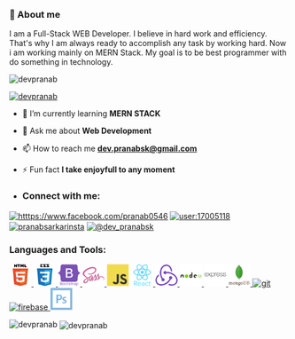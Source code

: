 <!-- <h1 align="center">Hey, I'm Pranab<img src="https://emojis.slackmojis.com/emojis/images/1531849430/4246/blob-sunglasses.gif?1531849430" width="35"/></h1> -->

<a href="#"><img width="https://scontent.frdp2-1.fna.fbcdn.net/v/t1.6435-9/41700978_323942231750627_4154547897217581056_n.jpg?_nc_cat=105&ccb=1-5&_nc_sid=174925&_nc_ohc=-m1L748iRpIAX-ZvuTN&_nc_ht=scontent.frdp2-1.fna&oh=00_AT_n8-RqexbOvyeJjpFbG0BP8EsyjdrpGwsM_YwZCqvb7g&oe=61F7F6BF"/>
</a>
### 📖 About me

I am a Full-Stack WEB Developer. I believe in hard work and efficiency. That's why I am always ready to accomplish any task by working hard. Now i am working mainly on MERN Stack. My goal is to be best programmer with do something in technology.

<p align="left"> <img src="https://komarev.com/ghpvc/?username=devpranab&label=Profile%20views&color=0e75b6&style=flat" alt="devpranab" /> </p>

<p align="left"> <a href="https://github.com/ryo-ma/github-profile-trophy"><img src="https://github-profile-trophy.vercel.app/?username=devpranab" alt="devpranab" /></a> </p>

- 🌱 I’m currently learning **MERN STACK**

- 💬 Ask me about **Web Development**

- 📫 How to reach me **dev.pranabsk@gmail.com**

- ⚡ Fun fact **I take enjoyfull to any moment**
- <h3 align="left">Connect with me:</h3>
<p align="left">
<a href="https://fb.com/htttps://www.facebook.com/pranab0546" target="blank"><img align="center" src="https://raw.githubusercontent.com/rahuldkjain/github-profile-readme-generator/master/src/images/icons/Social/facebook.svg" alt="htttps://www.facebook.com/pranab0546" height="30" width="40" /></a>
  <a href="https://stackoverflow.com/users/user:17005118" target="blank"><img align="center" src="https://raw.githubusercontent.com/rahuldkjain/github-profile-readme-generator/master/src/images/icons/Social/stack-overflow.svg" alt="user:17005118" height="30" width="40" /></a>
<a href="https://instagram.com/pranabsarkarinsta" target="blank"><img align="center" src="https://raw.githubusercontent.com/rahuldkjain/github-profile-readme-generator/master/src/images/icons/Social/instagram.svg" alt="pranabsarkarinsta" height="30" width="40" /></a>
 <a href="https://www.hackerearth.com/@dev_pranabsk" target="blank"><img align="center" src="https://raw.githubusercontent.com/rahuldkjain/github-profile-readme-generator/master/src/images/icons/Social/hackerearth.svg" alt="@dev_pranabsk" height="30" width="40" /></a>
</p>

<h3 align="left">Languages and Tools:</h3>
<p align="left">  
  <a href="https://www.w3.org/html/" target="_blank" rel="noreferrer"> <img src="https://raw.githubusercontent.com/devicons/devicon/master/icons/html5/html5-original-wordmark.svg" alt="html5" width="40" height="40"/> </a>
      <a href="https://www.w3schools.com/css/" target="_blank" rel="noreferrer"> <img src="https://raw.githubusercontent.com/devicons/devicon/master/icons/css3/css3-original-wordmark.svg" alt="css3" width="40" height="40"/> 
        <a href="https://getbootstrap.com" target="_blank" rel="noreferrer"> <img src="https://raw.githubusercontent.com/devicons/devicon/master/icons/bootstrap/bootstrap-plain-wordmark.svg" alt="bootstrap" width="40" height="40"/>
          <a href="https://sass-lang.com" target="_blank" rel="noreferrer"> <img src="https://raw.githubusercontent.com/devicons/devicon/master/icons/sass/sass-original.svg" alt="sass" width="40" height="40"/> </a
 <a href="https://developer.mozilla.org/en-US/docs/Web/JavaScript" target="_blank" rel="noreferrer"> <img src="https://raw.githubusercontent.com/devicons/devicon/master/icons/javascript/javascript-original.svg" alt="javascript" width="40" height="40"/> </a>
   <a href="https://reactjs.org/" target="_blank" rel="noreferrer"> <img src="https://raw.githubusercontent.com/devicons/devicon/master/icons/react/react-original-wordmark.svg" alt="react" width="40" height="40"/> </a>
        <a href="https://redux.js.org" target="_blank" rel="noreferrer"> <img src="https://raw.githubusercontent.com/devicons/devicon/master/icons/redux/redux-original.svg" alt="redux" width="40" height="40"/>
  <a href="https://nodejs.org" target="_blank" rel="noreferrer"> <img src="https://raw.githubusercontent.com/devicons/devicon/master/icons/nodejs/nodejs-original-wordmark.svg" alt="nodejs" width="40" height="40"/> </a>  
  <a href="https://expressjs.com" target="_blank" rel="noreferrer"> <img src="https://raw.githubusercontent.com/devicons/devicon/master/icons/express/express-original-wordmark.svg" alt="express" width="40" height="40"/> </a>
  <a href="https://www.mongodb.com/" target="_blank" rel="noreferrer"> <img src="https://raw.githubusercontent.com/devicons/devicon/master/icons/mongodb/mongodb-original-wordmark.svg" alt="mongodb" width="40" height="40"/> </a>
   <a href="https://git-scm.com/" target="_blank" rel="noreferrer"> <img src="https://www.vectorlogo.zone/logos/git-scm/git-scm-icon.svg" alt="git" width="40" height="40"/> </a>
          <a href="https://firebase.google.com/" target="_blank" rel="noreferrer"> <img src="https://www.vectorlogo.zone/logos/firebase/firebase-icon.svg" alt="firebase" width="40" height="40"/> </a>
  <a href="https://www.photoshop.com/en" target="_blank" rel="noreferrer"> <img src="https://raw.githubusercontent.com/devicons/devicon/master/icons/photoshop/photoshop-line.svg" alt="photoshop" width="40" height="40"/> </a>
</p>

<p><img align="left" src="https://github-readme-stats.vercel.app/api/top-langs?username=devpranab&show_icons=true&locale=en&layout=compact" alt="devpranab" /></p>

<p>&nbsp;<img align="center" src="https://github-readme-stats.vercel.app/api?username=devpranab&show_icons=true&locale=en" alt="devpranab" /></p>
